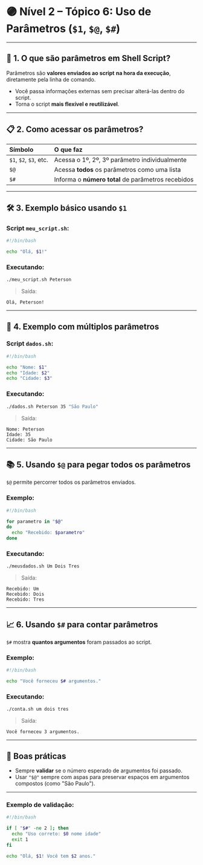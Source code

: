 
# 🟣 Nível 2 – Tópico 6: Uso de Parâmetros (`$1`, `$@`, `$#`)

---

## 📖 1. O que são parâmetros em Shell Script?

Parâmetros são **valores enviados ao script** **na hora da execução**, diretamente pela linha de comando.

- Você passa informações externas sem precisar alterá-las dentro do script.
- Torna o script **mais flexível e reutilizável**.

---

## 📋 2. Como acessar os parâmetros?

| Símbolo | O que faz |
|:---|:---|
| `$1`, `$2`, `$3`, etc. | Acessa o 1º, 2º, 3º parâmetro individualmente |
| `$@` | Acessa **todos** os parâmetros como uma lista |
| `$#` | Informa o **número total** de parâmetros recebidos |

---

## 🛠️ 3. Exemplo básico usando `$1`

### Script `meu_script.sh`:

```bash
#!/bin/bash

echo "Olá, $1!"
```

### Executando:

```bash
./meu_script.sh Peterson
```

> Saída:
```
Olá, Peterson!
```

---

## 🧩 4. Exemplo com múltiplos parâmetros

### Script `dados.sh`:

```bash
#!/bin/bash

echo "Nome: $1"
echo "Idade: $2"
echo "Cidade: $3"
```

### Executando:

```bash
./dados.sh Peterson 35 "São Paulo"
```

> Saída:
```
Nome: Peterson
Idade: 35
Cidade: São Paulo
```

---

## 📚 5. Usando `$@` para pegar todos os parâmetros

`$@` permite percorrer todos os parâmetros enviados.

### Exemplo:

```bash
#!/bin/bash

for parametro in "$@"
do
  echo "Recebido: $parametro"
done
```

### Executando:

```bash
./meusdados.sh Um Dois Tres
```

> Saída:
```
Recebido: Um
Recebido: Dois
Recebido: Tres
```

---

## 📈 6. Usando `$#` para contar parâmetros

`$#` mostra **quantos argumentos** foram passados ao script.

### Exemplo:

```bash
#!/bin/bash

echo "Você forneceu $# argumentos."
```

### Executando:

```bash
./conta.sh um dois tres
```

> Saída:
```
Você forneceu 3 argumentos.
```

---

## 🎯 Boas práticas

- Sempre **validar** se o número esperado de argumentos foi passado.
- Usar `"$@"` sempre com aspas para preservar espaços em argumentos compostos (como "São Paulo").

---

### Exemplo de validação:

```bash
#!/bin/bash

if [ "$#" -ne 2 ]; then
  echo "Uso correto: $0 nome idade"
  exit 1
fi

echo "Olá, $1! Você tem $2 anos."
```
